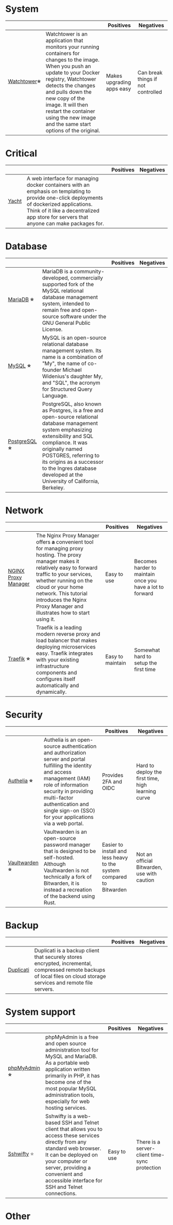# System

|    |    | Positives | Negatives |
|----|----|----|----|
| [Watchtower](/docs/watchtower.md)**⭐** | Watchtower is an application that monitors your running containers for changes to the image. When you push an update to your Docker registry, Watchtower detects the changes and pulls down the new copy of the image. It will then restart the container using the new image and the same start options of the original. | Makes upgrading apps easy | Can break things if not controlled |

# Critical

|    |    | Positives | Negatives |
|----|----|----|----|
| [Yacht](/docs/yacht.md) | A web interface for managing docker containers with an emphasis on templating to provide one-click deployments of dockerized applications. Think of it like a decentralized app store for servers that anyone can make packages for. |    |    |

# Database

|    |    | Positives | Negatives |
|----|----|----|----|
| [MariaDB](/docs/mariadb.md) **⭐** | MariaDB is a community-developed, commercially supported fork of the MySQL relational database management system, intended to remain free and open-source software under the GNU General Public License. |    |    |
| [MySQL](/docs/mysql.md) **⭐** | MySQL is an open-source relational database management system. Its name is a combination of "My", the name of co-founder Michael Widenius's daughter My, and "SQL", the acronym for Structured Query Language. |    |    |
| [PostgreSQL](/docs/postgresql.md) **⭐** | PostgreSQL, also known as Postgres, is a free and open-source relational database management system emphasizing extensibility and SQL compliance. It was originally named POSTGRES, referring to its origins as a successor to the Ingres database developed at the University of California, Berkeley. |    |    |

# Network

|    |    | Positives | Negatives |
|----|----|----|----|
| [NGINX Proxy Manager](/docs/nginx-proxy-manager.md) | The Nginx Proxy Manager offers **a** convenient tool for managing proxy hosting. The proxy manager makes it relatively easy to forward traffic to your services, whether running on the cloud or your home network. This tutorial introduces the Nginx Proxy Manager and illustrates how to start using it. | Easy to use | Becomes harder to maintain once you have a lot to forward |
| [Traefik](/docs/traefik.md) **⭐** | Traefik is a leading modern reverse proxy and load balancer that makes deploying microservices easy. Traefik integrates with your existing infrastructure components and configures itself automatically and dynamically. | Easy to maintain | Somewhat hard to setup the first time |

# Security

|    |    | Positives | Negatives |
|----|----|----|----|
| [Authelia](/docs/authelia.md) **⭐** | Authelia is an open-source authentication and authorization server and portal fulfilling the identity and access management (IAM) role of information security in providing multi-factor authentication and single sign-on (SSO) for your applications via a web portal. | Provides 2FA and OIDC | Hard to deploy the first time, high learning curve |
| [Vaultwarden](/docs/vaultwarden.md) **⭐** | Vaultwarden is an open-source password manager that is designed to be self-hosted. Although Vaultwarden is not technically a fork of Bitwarden, it is instead a recreation of the backend using Rust. | Easier to install and less heavy to the system compared to Bitwarden | Not an official Bitwarden, use with caution |

# Backup

|    |    | Positives | Negatives |
|----|----|----|----|
| [Duplicati](/docs/duplicati.md) | Duplicati is a backup client that securely stores encrypted, incremental, compressed remote backups of local files on cloud storage services and remote file servers. |    |    |

# System support

|    |    | Positives | Negatives |
|----|----|----|----|
| [phpMyAdmin](/docs/phpmyadmin.md) **⭐** | phpMyAdmin is a free and open source administration tool for MySQL and MariaDB. As a portable web application written primarily in PHP, it has become one of the most popular MySQL administration tools, especially for web hosting services. |    |    |
| [Sshwifty](/docs/sshwifty.md) :star: | Sshwifty is a web-based SSH and Telnet client that allows you to access these services directly from any standard web browser. It can be deployed on your computer or server, providing a convenient and accessible interface for SSH and Telnet connections. | Easy to use | There is a server-client time-sync protection  |

# Other
